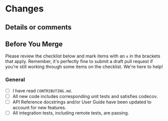 <!-- Please link or tag any issues that is PR closes -->

# Changes

## Details or comments

## Before You Merge

Please review the checklist below and mark items with an `x` in the brackets that apply. Remember, it's perfectly fine
to submit a draft pull request if you're still working through some items on the checklist. We're here to help!

### General

- [ ] I have read `CONTRIBUTING.md`.
- [ ] All new code includes corresponding unit tests and satisfies codecov.
- [ ] API Reference docstrings and/or User Guide have been updated to account for new features.
- [ ] All integration tests, including remote tests, are passing.
